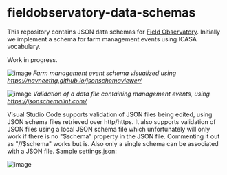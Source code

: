 # fieldobservatory-data-schemas
This repository contains JSON data schemas for [Field Observatory](https://www.fieldobservatory.org/). Initially we implement a schema for farm management events using ICASA vocabulary.

Work in progress.

![image](https://user-images.githubusercontent.com/60920087/202477076-e5a7822f-7c86-4e7e-a6cf-add2cbb38b3e.png)
*Farm management event schema visualized using https://navneethg.github.io/jsonschemaviewer/*

![image](https://user-images.githubusercontent.com/60920087/203805362-5859b478-27f1-441b-be8b-cff8983075a1.png)
*Validation of a data file containing management events, using https://jsonschemalint.com/*

Visual Studio Code supports validation of JSON files being edited, using JSON schema files retrieved over http/https. It also supports validation of JSON files using a local JSON schema file which unfortunately will only work if there is no "$schema" property in the JSON file. Commenting it out as "//$schema" works but is. Also only a single schema can be associated with a JSON file. Sample settings.json:

![image](https://user-images.githubusercontent.com/60920087/203817321-801cd42a-edd7-484d-a1ac-229ead2c24cc.png)
